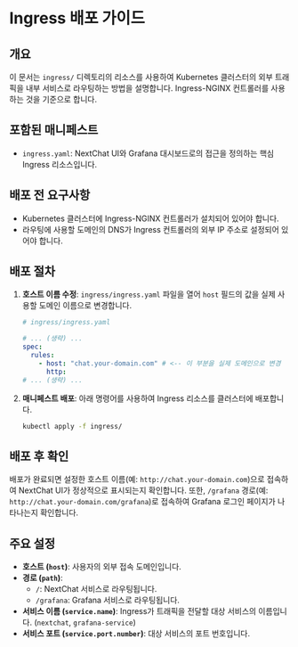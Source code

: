 # Ingress 배포 가이드

## 개요
이 문서는 `ingress/` 디렉토리의 리소스를 사용하여 Kubernetes 클러스터의 외부 트래픽을 내부 서비스로 라우팅하는 방법을 설명합니다. Ingress-NGINX 컨트롤러를 사용하는 것을 기준으로 합니다.

## 포함된 매니페스트
- `ingress.yaml`: NextChat UI와 Grafana 대시보드로의 접근을 정의하는 핵심 Ingress 리소스입니다.

## 배포 전 요구사항
- Kubernetes 클러스터에 Ingress-NGINX 컨트롤러가 설치되어 있어야 합니다.
- 라우팅에 사용할 도메인의 DNS가 Ingress 컨트롤러의 외부 IP 주소로 설정되어 있어야 합니다.

## 배포 절차

1.  **호스트 이름 수정**:
    `ingress/ingress.yaml` 파일을 열어 `host` 필드의 값을 실제 사용할 도메인 이름으로 변경합니다.

    ```yaml
    # ingress/ingress.yaml

    # ... (생략) ...
    spec:
      rules:
        - host: "chat.your-domain.com" # <-- 이 부분을 실제 도메인으로 변경
          http:
    # ... (생략) ...
    ```

2.  **매니페스트 배포**:
    아래 명령어를 사용하여 Ingress 리소스를 클러스터에 배포합니다.

    ```bash
    kubectl apply -f ingress/
    ```

## 배포 후 확인
배포가 완료되면 설정한 호스트 이름(예: `http://chat.your-domain.com`)으로 접속하여 NextChat UI가 정상적으로 표시되는지 확인합니다. 또한, `/grafana` 경로(예: `http://chat.your-domain.com/grafana`)로 접속하여 Grafana 로그인 페이지가 나타나는지 확인합니다.

## 주요 설정
- **호스트 (`host`)**: 사용자의 외부 접속 도메인입니다.
- **경로 (`path`)**:
    - `/`: NextChat 서비스로 라우팅됩니다.
    - `/grafana`: Grafana 서비스로 라우팅됩니다.
- **서비스 이름 (`service.name`)**: Ingress가 트래픽을 전달할 대상 서비스의 이름입니다. (`nextchat`, `grafana-service`)
- **서비스 포트 (`service.port.number`)**: 대상 서비스의 포트 번호입니다. 